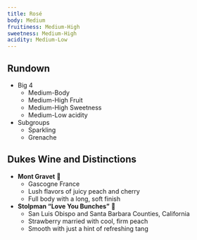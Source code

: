 ```yaml
---
title: Rosé
body: Medium
fruitiness: Medium-High
sweetness: Medium-High
acidity: Medium-Low
---
```


## Rundown
- Big 4
	- Medium-Body
	- Medium-High Fruit
	- Medium-High Sweetness
	- Medium-Low acidity
- Subgroups
    - Sparkling
    - Grenache

## Dukes Wine and Distinctions
- **Mont Gravet** 🍷
	- Gascogne France
	- Lush flavors of juicy peach and cherry
	- Full body with a long, soft finish
- **Stolpman “Love You Bunches”** 🍷
	- San Luis Obispo and Santa Barbara Counties, California
	- Strawberry married with cool, firm peach
	- Smooth with just a hint of refreshing tang
